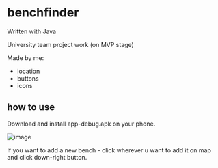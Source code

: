 # benchfinder

Written with Java

University team project work (on MVP stage)


Made by me:
- location
- buttons
- icons

## how to use

Download and install app-debug.apk on your phone.

![image](https://github.com/FLEMMINDO/benchfinder/assets/95833708/396ac172-5d32-4b06-852d-a37b83bf46af)

If you want to add a new bench - click wherever u want to add it on map and click down-right button.
